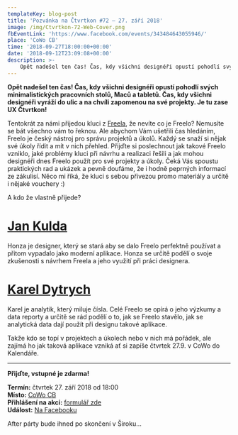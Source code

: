 ```yaml
---
templateKey: blog-post
title: 'Pozvánka na Čtvrtkon #72 – 27. září 2018'
image: /img/Ctvrtkon-72-Web-Cover.png
fbEventLink: 'https://www.facebook.com/events/343484643055946/'
place: 'CoWo CB'
time: '2018-09-27T18:00:00+00:00'
date: '2018-09-12T23:09:08+00:00'
description: >-
    Opět nadešel ten čas! Čas, kdy všichni designéři opustí pohodlí svých minimalistických pracovních stolů, Maců a tabletů. Čas, kdy všichni designéři vyráží do ulic a na chvíli zapomenou...
---
```


**Opět nadešel ten čas! Čas, kdy všichni designéři opustí pohodlí svých minimalistických pracovních stolů, Maců a tabletů. Čas, kdy všichni designéři vyráží do ulic a na chvíli zapomenou na své projekty. Je tu zase UX Čtvrtkon!**

Tentokrát za námi přijedou kluci z [Freela](https://www.freelo.cz/cs), že nevíte co je Freelo? Nemusíte se bát všechno vám to řeknou. Ale abychom Vám ušetřili čas hledáním, Freelo je český nástroj pro správu projektů a úkolů. Každý se snaží si nějak své úkoly řídit a mít v nich přehled. Přijďte si poslechnout jak takové Freelo vzniklo, jaké problémy kluci při návrhu a realizaci řešili a jak mohou designéři dnes Freelo použít pro své projekty a úkoly. Čeká Vás spoustu praktických rad a ukázek a pevně doufáme, že i hodně peprných informací ze zákulisí. Něco mi říká, že kluci s sebou přivezou promo materiály a určitě i nějaké vouchery :)

A kdo že vlastně přijede?

# [Jan Kulda](https://www.kulin.cz/)
Honza je designer, který se stará aby se dalo Freelo perfektně používat a přitom vypadalo jako moderní aplikace. Honza se určitě podělí o svoje zkušenosti s návrhem Freela a jeho využití při práci designera.

# [Karel Dytrych](https://kareldytrych.cz/)
Karel je analytik, který miluje čísla. Celé Freelo se opírá o jeho výzkumy a data reporty a určitě se rád podělí o to, jak se Freelo stavělo, jak se analytická data dají použít při designu takové aplikace.

Takže kdo se topí v projektech a úkolech nebo v nich má pořádek, ale zajímá ho jak taková aplikace vzniká ať si zapíše čtvrtek 27.9. v CoWo do Kalendáře.

- - -

**Přijďte, vstupné je zdarma!**

**Termín:** čtvrtek 27. září 2018 od 18:00  
**Místo:** [CoWo CB](https://www.cowocb.cz)  
**Přihlášení na akci:** [formulář zde](https://goo.gl/forms/6TxmxCqgNaNvufoJ2)  
**Událost:** [Na Facebooku](https://www.facebook.com/events/343484643055946/)

After párty bude ihned po skončení v Široku…